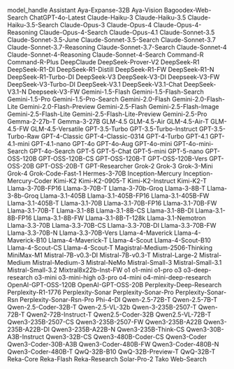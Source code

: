 model_handle
Assistant
Aya-Expanse-32B
Aya-Vision
Bagoodex-Web-Search
ChatGPT-4o-Latest
Claude-Haiku-3
Claude-Haiku-3.5
Claude-Haiku-3.5-Search
Claude-Opus-3
Claude-Opus-4
Claude-Opus-4-Reasoning
Claude-Opus-4-Search
Claude-Opus-4.1
Claude-Sonnet-3.5
Claude-Sonnet-3.5-June
Claude-Sonnet-3.5-Search
Claude-Sonnet-3.7
Claude-Sonnet-3.7-Reasoning
Claude-Sonnet-3.7-Search
Claude-Sonnet-4
Claude-Sonnet-4-Reasoning
Claude-Sonnet-4-Search
Command-R
Command-R-Plus
DeepClaude
DeepSeek-Prover-V2
DeepSeek-R1
DeepSeek-R1-DI
DeepSeek-R1-Distill
DeepSeek-R1-FW
DeepSeek-R1-N
DeepSeek-R1-Turbo-DI
DeepSeek-V3
DeepSeek-V3-DI
Deepseek-V3-FW
DeepSeek-V3-Turbo-DI
DeepSeek-V3.1
DeepSeek-V3.1-Chat
DeepSeek-V3.1-N
Deepseek-V3-FW
Gemini-1.5-Flash
Gemini-1.5-Flash-Search
Gemini-1.5-Pro
Gemini-1.5-Pro-Search
Gemini-2.0-Flash
Gemini-2.0-Flash-Lite
Gemini-2.0-Flash-Preview
Gemini-2.5-Flash
Gemini-2.5-Flash-Image
Gemini-2.5-Flash-Lite
Gemini-2.5-Flash-Lite-Preview
Gemini-2.5-Pro
Gemma-2-27b-T
Gemma-3-27B
GLM-4.5
GLM-4.5-Air
GLM-4.5-Air-T
GLM-4.5-FW
GLM-4.5-Versatile
GPT-3.5-Turbo
GPT-3.5-Turbo-Instruct
GPT-3.5-Turbo-Raw
GPT-4-Classic
GPT-4-Classic-0314
GPT-4-Turbo
GPT-4.1
GPT-4.1-mini
GPT-4.1-nano
GPT-4o
GPT-4o-Aug
GPT-4o-mini
GPT-4o-mini-Search
GPT-4o-Search
GPT-5
GPT-5-Chat
GPT-5-mini
GPT-5-nano
GPT-OSS-120B
GPT-OSS-120B-CS
GPT-OSS-120B-T
GPT-OSS-120B-Vers
GPT-OSS-20B
GPT-OSS-20B-T
GPT-Researcher
Grok-2
Grok-3
Grok-3-Mini
Grok-4
Grok-Code-Fast-1
Hermes-3-70B
Inception-Mercury
Inception-Mercury-Coder
Kimi-K2
Kimi-K2-0905-T
Kimi-K2-Instruct
Kimi-K2-T
Llama-3-70B-FP16
Llama-3-70B-T
Llama-3-70b-Groq
Llama-3-8B-T
Llama-3-8b-Groq
Llama-3.1-405B
Llama-3.1-405B-FP16
Llama-3.1-405B-FW
Llama-3.1-405B-T
Llama-3.1-70B
Llama-3.1-70B-FP16
Llama-3.1-70B-FW
Llama-3.1-70B-T
Llama-3.1-8B
Llama-3.1-8B-CS
Llama-3.1-8B-DI
Llama-3.1-8B-FP16
Llama-3.1-8B-FW
Llama-3.1-8B-T-128k
Llama-3.1-Nemotron
Llama-3.3-70B
Llama-3.3-70B-CS
Llama-3.3-70B-DI
Llama-3.3-70B-FW
Llama-3.3-70B-N
Llama-3.3-70B-Vers
Llama-4-Maverick
Llama-4-Maverick-B10
Llama-4-Maverick-T
Llama-4-Scout
Llama-4-Scout-B10
Llama-4-Scout-CS
Llama-4-Scout-T
Magistral-Medium-2506-Thinking
MiniMax-M1
Mistral-7B-v0.3-DI
Mistral-7B-v0.3-T
Mistral-Large-2
Mistral-Medium
Mistral-Medium-3
Mistral-NeMo
Mistral-Small-3
Mistral-Small-3.1
Mistral-Small-3.2
Mixtral8x22b-Inst-FW
o1
o1-mini
o1-pro
o3
o3-deep-research
o3-mini
o3-mini-high
o3-pro
o4-mini
o4-mini-deep-research
OpenAI-GPT-OSS-120B
OpenAI-GPT-OSS-20B
Perplexity-Deep-Research
Perplexity-R1-1776
Perplexity-Sonar
Perplexity-Sonar-Pro
Perplexity-Sonar-Rsn
Perplexity-Sonar-Rsn-Pro
Phi-4-DI
Qwen-2.5-72B-T
Qwen-2.5-7B-T
Qwen-2.5-Coder-32B-T
Qwen-2.5-VL-32b
Qwen-3-235B-2507-T
Qwen-72B-T
Qwen2-72B-Instruct-T
Qwen2.5-Coder-32B
Qwen2.5-VL-72B-T
Qwen3-235B-2507-CS
Qwen3-235B-2507-FW
Qwen3-235B-A22B
Qwen3-235B-A22B-DI
Qwen3-235B-A22B-N
Qwen3-235B-Think-CS
Qwen3-30B-A3B-Instruct
Qwen3-32B-CS
Qwen3-480B-Coder-CS
Qwen3-Coder
Qwen3-Coder-30B-A3B
Qwen3-Coder-480B-FW
Qwen3-Coder-480B-N
Qwen3-Coder-480B-T
QwQ-32B-B10
QwQ-32B-Preview-T
QwQ-32B-T
Reka-Core
Reka-Flash
Reka-Research
Solar-Pro-2
Tako
Web-Search
